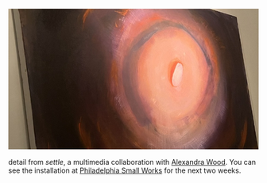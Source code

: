 ![detail](pics/250211.jpeg)

detail from _settle_, a multimedia collaboration with [Alexandra Wood](https://tender-form.com). You can see the installation at [Philadelphia Small Works](https://www.philadelphiasmallworks.com/) for the next two weeks.